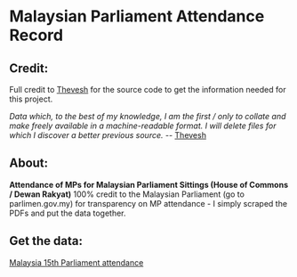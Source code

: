 # Malaysian Parliament Attendance Record

## Credit:
Full credit to [Thevesh](https://github.com/Thevesh) for the source code to get the information needed for this project.

*Data which, to the best of my knowledge, I am the first / only to collate and make freely available in a machine-readable format. I will delete files for which I discover a better previous source.* -- [Thevesh](https://github.com/Thevesh)

## About:
**Attendance of MPs for Malaysian Parliament Sittings (House of Commons / Dewan Rakyat)**
100% credit to the Malaysian Parliament (go to parlimen.gov.my) for transparency on MP attendance - I simply scraped the PDFs and put the data together. 

## Get the data:
[Malaysia 15th Parliament attendance](hansard_malaysia/sessions/session_15/attendance_session_15.csv)
